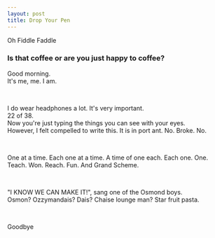 ```yaml
---
layout: post
title: Drop Your Pen
---
```


Oh Fiddle Faddle

### Is that coffee or are you just happy to coffee?  

Good morning.  
It's me, me.
I am.

<br>

I do wear headphones a lot. It's very important.  
22 of 38.  
Now you're just typing the things you can see with your eyes.  
However, I felt compelled to write this. It is in port ant.
No. Broke. No.

<br>

One at a time. Each one at a time. A time of one each. Each one. One. Teach. Won. Reach. Fun.
And Grand Scheme.

<br>

"I KNOW WE CAN MAKE IT!", sang one of the Osmond boys.  
Osmon? Ozzymandais? Dais? Chaise lounge man? Star fruit pasta.

<br>

Goodbye
